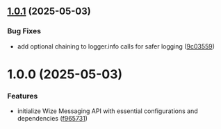 ## [1.0.1](https://github.com/wize-works/wize-messaging/compare/v1.0.0...v1.0.1) (2025-05-03)


### Bug Fixes

* add optional chaining to logger.info calls for safer logging ([9c03559](https://github.com/wize-works/wize-messaging/commit/9c03559c95629eacd7e990f6072b8721f917392e))

# 1.0.0 (2025-05-03)


### Features

* initialize Wize Messaging API with essential configurations and dependencies ([f965731](https://github.com/wize-works/wize-messaging/commit/f9657316b3fe7f224110b68eaccccf4d9a92f678))
